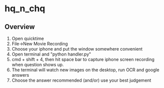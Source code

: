 # hq_n_chq

## Overview
1. Open quicktime
2. File->New Movie Recording
3. Choose your iphone and put the window somewhere convenient
4. Open terminal and "python handler.py"
5. cmd + shift + 4, then hit space bar to capture iphone screen recording when question shows up.
6. The terminal will watch new images on the desktop, run OCR and google answers
7. Choose the answer recommended (and/or) use your best judgement

